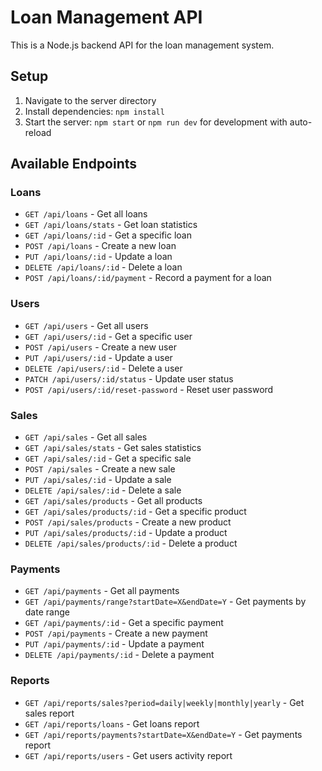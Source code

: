 
# Loan Management API

This is a Node.js backend API for the loan management system.

## Setup

1. Navigate to the server directory
2. Install dependencies: `npm install`
3. Start the server: `npm start` or `npm run dev` for development with auto-reload

## Available Endpoints

### Loans
- `GET /api/loans` - Get all loans
- `GET /api/loans/stats` - Get loan statistics
- `GET /api/loans/:id` - Get a specific loan
- `POST /api/loans` - Create a new loan
- `PUT /api/loans/:id` - Update a loan
- `DELETE /api/loans/:id` - Delete a loan
- `POST /api/loans/:id/payment` - Record a payment for a loan

### Users
- `GET /api/users` - Get all users
- `GET /api/users/:id` - Get a specific user
- `POST /api/users` - Create a new user
- `PUT /api/users/:id` - Update a user
- `DELETE /api/users/:id` - Delete a user
- `PATCH /api/users/:id/status` - Update user status
- `POST /api/users/:id/reset-password` - Reset user password

### Sales
- `GET /api/sales` - Get all sales
- `GET /api/sales/stats` - Get sales statistics
- `GET /api/sales/:id` - Get a specific sale
- `POST /api/sales` - Create a new sale
- `PUT /api/sales/:id` - Update a sale
- `DELETE /api/sales/:id` - Delete a sale
- `GET /api/sales/products` - Get all products
- `GET /api/sales/products/:id` - Get a specific product
- `POST /api/sales/products` - Create a new product
- `PUT /api/sales/products/:id` - Update a product
- `DELETE /api/sales/products/:id` - Delete a product

### Payments
- `GET /api/payments` - Get all payments
- `GET /api/payments/range?startDate=X&endDate=Y` - Get payments by date range
- `GET /api/payments/:id` - Get a specific payment
- `POST /api/payments` - Create a new payment
- `PUT /api/payments/:id` - Update a payment
- `DELETE /api/payments/:id` - Delete a payment

### Reports
- `GET /api/reports/sales?period=daily|weekly|monthly|yearly` - Get sales report
- `GET /api/reports/loans` - Get loans report
- `GET /api/reports/payments?startDate=X&endDate=Y` - Get payments report
- `GET /api/reports/users` - Get users activity report
